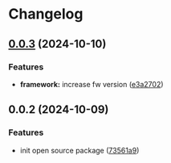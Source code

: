 # Changelog

## [0.0.3](https://github.com/i-am-bee/bee-observe-connector/compare/v0.0.2...v0.0.3) (2024-10-10)

### Features

- **framework:** increase fw version ([e3a2702](https://github.com/i-am-bee/bee-observe-connector/commit/e3a270223063c96cefc55bfe24811f271d05d0ed))

## 0.0.2 (2024-10-09)

### Features

- init open source package ([73561a9](https://github.com/i-am-bee/bee-observe-connector/commit/73561a9ed3c827a752602ff01f57ae5a0eb8b74f))
